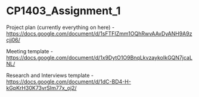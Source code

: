 # CP1403_Assignment_1

Project plan (currently everything on here) - https://docs.google.com/document/d/1sFTFIZmm1OQhRwvAAvDyANH9A9zcjj06/

Meeting template - https://docs.google.com/document/d/1x9DytO1O9BnqLkvzaykoIkGQN7jcaLNL/

Research and Interviews template - https://docs.google.com/document/d/1dC-BD4-H-kGpKrH30K73vrSIm77x_oj2/
